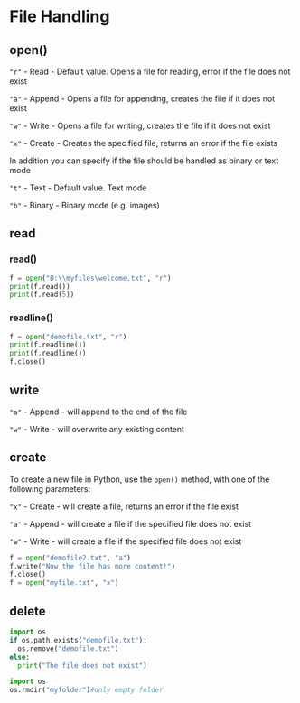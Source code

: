 # File Handling

## open()

`"r"` - Read - Default value. Opens a file for reading, error if the file does not exist

`"a"` - Append - Opens a file for appending, creates the file if it does not exist

`"w"` - Write - Opens a file for writing, creates the file if it does not exist

`"x"` - Create - Creates the specified file, returns an error if the file exists

In addition you can specify if the file should be handled as binary or text mode

`"t"` - Text - Default value. Text mode

`"b"` - Binary - Binary mode (e.g. images)



## read

### read()

```python
f = open("D:\\myfiles\welcome.txt", "r")
print(f.read())
print(f.read(5))
```

### readline()

```python
f = open("demofile.txt", "r")
print(f.readline())
print(f.readline())
f.close()
```

## write

`"a"` - Append - will append to the end of the file

`"w"` - Write - will overwrite any existing content

## create

To create a new file in Python, use the `open()` method, with one of the following parameters:

`"x"` - Create - will create a file, returns an error if the file exist

`"a"` - Append - will create a file if the specified file does not exist

`"w"` - Write - will create a file if the specified file does not exist

```python
f = open("demofile2.txt", "a")
f.write("Now the file has more content!")
f.close()
f = open("myfile.txt", "x")
```

## delete

```python
import os
if os.path.exists("demofile.txt"):
  os.remove("demofile.txt")
else:
  print("The file does not exist")

import os
os.rmdir("myfolder")#only empty folder
```

